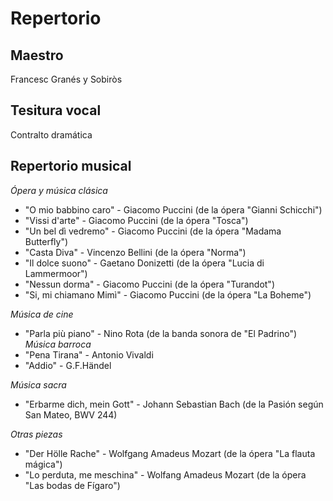 # Repertorio

## Maestro

Francesc Granés y Sobiròs 

## Tesitura vocal

Contralto dramática 

## Repertorio musical

*Ópera y música clásica*

- "O mio babbino caro" - Giacomo Puccini (de la ópera "Gianni Schicchi")
- "Vissi d'arte" - Giacomo Puccini (de la ópera "Tosca")
- "Un bel dì vedremo" - Giacomo Puccini (de la ópera "Madama Butterfly")
- "Casta Diva" - Vincenzo Bellini (de la ópera "Norma")
- "Il dolce suono" - Gaetano Donizetti (de la ópera "Lucia di Lammermoor")
- "Nessun dorma" - Giacomo Puccini (de la ópera "Turandot")
- "Si, mi chiamano Mimì" - Giacomo Puccini (de la ópera "La Boheme")

*Música de cine*

- "Parla più piano" - Nino Rota (de la banda sonora de "El Padrino")
*Música barroca*
- "Pena Tirana" - Antonio Vivaldi
- "Addio" - G.F.Händel
  
*Música sacra*

- "Erbarme dich, mein Gott" - Johann Sebastian Bach (de la Pasión según San Mateo, BWV 244)
  
*Otras piezas*

- "Der Hölle Rache" - Wolfgang Amadeus Mozart (de la ópera "La flauta mágica")
- "Lo perduta, me meschina" - Wolfang Amadeus Mozart (de la ópera "Las bodas de Fígaro")


